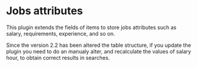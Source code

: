 Jobs attributes
===============

This plugin extends the fields of items to store jobs attributes such as salary, requirements, experience, and so on.

Since the version 2.2 has been altered the table structure, if you update the plugin you need to do an manualy alter, and recalculate the values of salary hour, to obtain correct results in searches.
